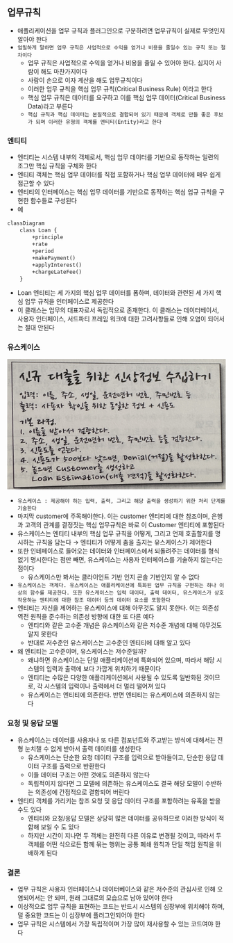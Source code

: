 ## 업무규칙

- 애플리케이션을 업무 규칙과 플러그인으로 구분하려면 업무규칙이 실제로 무엇인지 알아야 한다
- `엄밀하게 말하면 업무 규칙은 사업적으로 수익을 얻거나 비용을 줄일수 있는 규칙 또는 절차이다`
    - 업무 규칙은 사업적으로 수익을 얻거나 비용을 줄일 수 있어야 한다. 심지어 사람이 해도 마찬가지이다
    - 사람이 손으로 이자 계산을 해도 업무규칙이다
    - 이러한 업무 규칙을 핵심 업무 규칙(Critical Business Rule) 이라고 한다
    - 핵심 업무 규칙은 데어터를 요구하고 이를 핵심 업무 데이터(Critical Business Data)라고 부른다
    - `핵심 규칙과 핵심 데이터는 본질적으로 결합되어 있기 때문에 객체로 만들 좋은 후보가 되며 이러한 유형의 객체를 엔티티(Entity)라고 한다`

### 엔티티

- 엔티티는 시스템 내부의 객체로서, 핵심 업무 데이터를 기반으로 동작하는 일련의 조그만 핵심 규칙을 구체화 한다
- 엔티티 객체는 핵심 업무 데이터를 직접 포함하거나 핵심 업무 데이터에 매우 쉽게 접근할 수 있다
- 엔티티의 인터페이스는 핵심 업무 데이터를 기반으로 동작하는 핵심 업규 규칙을 구현한 함수들로 구성된다
- 예

```mermaid
classDiagram
    class Loan {
        +principle
        +rate
        +period
        +makePayment()
        +applyInterest()
        +chargeLateFee()
    }
```

- Loan 엔티티는 세 가지의 핵심 업무 데이터를 폼하며, 데이터와 관련된 세 가지 핵심 업무 규칙을 인터페이스로 제공한다
- 이 클래스는 업무의 대표자로서 독립적으로 존재한다. 이 클래스는 데이터베이서, 사용자 인터페이스, 서드파티 프레임 워크에 대한 고려사항들로 인해 오염이 되어서는 절대 안된다

### 유스케이스

<img src = "./IMG_5440.jpg" width = "600" height = "300">

- `유스케이스 : 제공해야 하는 입력, 출력, 그리고 해당 출력을 생성하기 위한 처리 단계를 기술한다`
- 마지막 customer에 주목해야한다. 이는 customer 엔티티에 대한 참조이며, 은행과 고객의 관계를 결정짓는 핵심 업무규칙은 바로 이 Customer 엔티티에 포함된다
- 유스케이스는 엔티티 내부의 핵심 업무 규칙을 어떻게, 그리고 언제 호출할지를 명시하는 규칙을 담는다 &rarr; 엔티티가 어떻게 춤을 출지는 유스케이스가 제어한다
- 또한 인테페이스로 들어오는 데이터와 인터페이스에서 되돌려주는 데이터를 형식 없기 명시한다는 점만 빼면, 유스케이스는 사용자 인터페이스를 기술하지 않는다는 점이다
    - 유스케이스만 봐서는 클라이언트 기반 인지 콘솔 기반인지 알 수 없다
- `유스케이스는 객체다. 유스케이스는 애플리케이션에 특화된 업무 규칙을 구현하는 하나 이상의 함수를 제공한다. 또한 유스케이스는 입력 데이터, 출력 데이터, 유스케이스가 상호작용하는 엔티티에 대한 참조 데이터 등의
  데이터 요소를 포함한다`
- 엔티티는 자신을 제어하는 유스케이스에 대해 아무것도 알지 못한다. 이는 의존성 역전 원칙을 준수하는 의존성 방향에 대한 또 다른 예다
    - 엔티티와 같은 고수준 개념은 유스케이스와 같은 저수준 개념에 대해 아무것도 알지 못한다
    - 반대로 저수준인 유스케이스는 고수준인 엔티티에 대해 알고 있다
- 왜 엔티티는 고수준이며, 유스케이스는 저수준일까?
    - 왜냐하면 유스케이스는 단일 애플리케이션에 특화되어 있으며, 따라서 해당 시스템의 입력과 출력에 보다 가깝게 위치하기 때문이다
    - 엔티티는 수많은 다양한 애플리케이션에서 사용될 수 있도록 일반화된 것이므로, 각 시스템의 입력이나 출력에서 더 멀리 떨어져 있다
    - 유스케이스는 엔티티에 의존한다. 반면 엔티티는 유스케이스에 의존하지 않는다

### 요청 및 응답 모델

- 유스케이스는 데이터를 사용자나 또 다른 컴포넌트와 주고받는 방식에 대해서는 전형 눈치챌 수 없게 받아서 출력 데이터를 생성한다
    - 유스케이스는 단순한 요청 데이터 구조를 입력으로 받아들이고, 단순한 응답 데이터 구조를 출력으로 반환한다
    - 이들 데이터 구조는 어떤 것에도 의존하지 않는다
    - 독립적이지 않다면 그 모델에 의존하는 유스케이스도 결국 해당 모델이 수반하는 의존성에 간접적으로 결합되어 버린다
- 엔티티 객체를 가리키는 참조 요청 및 응답 데이터 구조를 포함하려는 유혹을 받을 수도 있다
    - 엔티티와 요청/응답 모델은 상당히 많은 데이터를 공유하므로 이러한 방식이 적합해 보일 수 도 있다
    - 하지만 시간이 지나면 두 객체는 완전히 다른 이유로 변경될 것이고, 따라서 두 객체를 어떤 식으로든 함께 묶는 행위는 공통 폐쇄 원칙과 단일 책임 원칙을 위배하게 된다

### 결론

- 업무 규칙은 사용자 인터페이스나 데이터베이스와 같은 저수준의 관심사로 인해 오염되어서는 안 되며, 원래 그대로의 모습으로 남아 있어야 한다
- 이상적으로 업무 규칙을 표현하는 코드는 반드시 시스템의 심장부에 위치해야 하며, 덜 중요한 코드는 이 심장부에 플러그인되어야 한다 
- 업무 규칙은 시스템에서 가장 독립적이며 가장 많이 재사용할 수 있는 코드여야 한다 